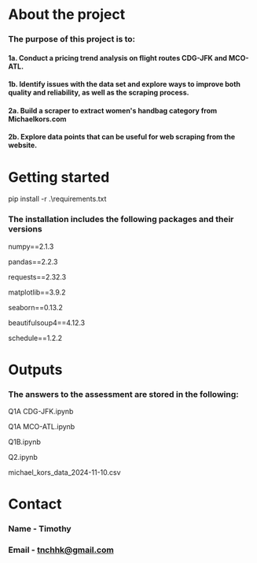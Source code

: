 # About the project

### The purpose of this project is to:

#### 1a. Conduct a pricing trend analysis on flight routes CDG-JFK and MCO-ATL. 

#### 1b. Identify issues with the data set and explore ways to improve both quality and reliability, as well as the scraping process.

#### 2a. Build a scraper to extract women's handbag category from Michaelkors.com

#### 2b. Explore data points that can be useful for web scraping from the website. 

# Getting started

pip install -r .\requirements.txt

### The installation includes the following packages and their versions

numpy==2.1.3

pandas==2.2.3

requests==2.32.3

matplotlib==3.9.2

seaborn==0.13.2

beautifulsoup4==4.12.3

schedule==1.2.2


# Outputs

### The answers to the assessment are stored in the following:

Q1A CDG-JFK.ipynb

Q1A MCO-ATL.ipynb

Q1B.ipynb

Q2.ipynb

michael_kors_data_2024-11-10.csv

# Contact

### Name - Timothy
### Email - tnchhk@gmail.com